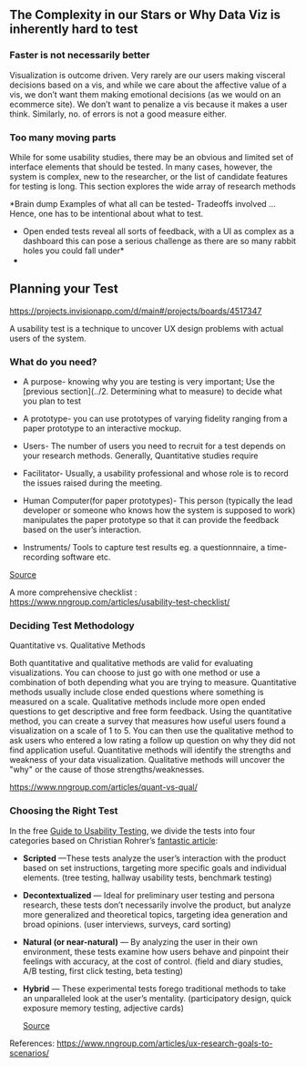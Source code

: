 ## The Complexity in our Stars or Why Data Viz is inherently hard to test

### Faster is not necessarily better

Visualization is outcome driven. Very rarely are our users making  visceral decisions based on a vis, and while we care about the affective value of a vis, we don’t want them making emotional decisions (as we would on an ecommerce site). We don’t want to penalize a vis because it makes a user think. Similarly, no. of errors is not a good measure either.

### Too many moving parts
While for some usability studies, there may be an obvious and limited set of interface elements that should be tested. In many cases, however, the system is complex, new to the researcher, or the list of candidate features for testing is long. This section explores the wide array of research methods 


*Brain dump Examples of what all can be tested-
Tradeoffs involved
… Hence, one has to be intentional about what to test.
- Open ended tests reveal all sorts of feedback, with a UI as complex as a dashboard this can pose a serious challenge as there are so many rabbit holes you could fall under*
- ​

## Planning your Test
https://projects.invisionapp.com/d/main#/projects/boards/4517347

A usability test is a technique to uncover UX design problems with actual users of the system.

### What do you need?

- A purpose- knowing why you are testing is very important; Use the [previous section](../2. Determining what to measure) to decide what you plan to test
- A prototype- you can use prototypes of varying fidelity ranging from a paper prototype to an interactive mockup.


- Users- The number of users you need to recruit for a test depends on your research methods. Generally, Quantitative studies require 


- Facilitator- Usually, a usability professional and whose role is to record the issues raised during the meeting.


- Human Computer(for paper prototypes)- This person (typically the lead developer or someone who knows how the system is supposed to work) manipulates the paper prototype so that it can provide the feedback based on the user’s interaction.
- Instruments/ Tools to capture test results eg. a questionnnaire, a time-recording software etc.

[Source](http://usabilitygeek.com/paper-prototyping-as-a-usability-testing-technique/)

A more comprehensive checklist : https://www.nngroup.com/articles/usability-test-checklist/

### Deciding Test Methodology

Quantitative vs. Qualitative Methods

Both quantitative and qualitative methods are valid for evaluating visualizations. You can choose to just go with one method or use a combination of both depending what you are trying to measure. Quantitative methods usually include close ended questions where something is measured on a scale. Qualitative methods include more open ended questions to get descriptive and free form feedback. Using the quantitative method, you can create a survey that measures how useful users found a visualization on a scale of 1 to 5. You can then use the qualitative method to ask users who entered a low rating a follow up question on why they did not find application useful. Quantitative methods will identify the strengths and weakness of your data visualization. Qualitative methods will uncover the "why" or the cause of those strengths/weaknesses.


https://www.nngroup.com/articles/quant-vs-qual/



### Choosing the Right Test

In the free [Guide to Usability Testing](http://proxystudio.uxpin.com/ebooks/guide-to-usability-testing/), we divide the tests into four categories based on Christian Rohrer’s [fantastic article](http://www.nngroup.com/articles/which-ux-research-methods/):

- **Scripted** —These tests analyze the user’s interaction with the product based on set instructions, targeting more specific goals and individual elements. (tree testing, hallway usability tests, benchmark testing)


- **Decontextualized** — Ideal for preliminary user testing and persona research, these tests don’t necessarily involve the product, but analyze more generalized and theoretical topics, targeting idea generation and broad opinions. (user interviews, surveys, card sorting)


- **Natural (or near-natural)** — By analyzing the user in their own environment, these tests examine how users behave and pinpoint their feelings with accuracy, at the cost of control. (field and diary studies, A/B testing, first click testing, beta testing)


- **Hybrid** — These experimental tests forego traditional methods to take an unparalleled look at the user’s mentality. (participatory design, quick exposure memory testing, adjective cards)

  [Source](https://www.uxpin.com/studio/blog/how-to-run-an-insightful-usability-test/)


References:
https://www.nngroup.com/articles/ux-research-goals-to-scenarios/
